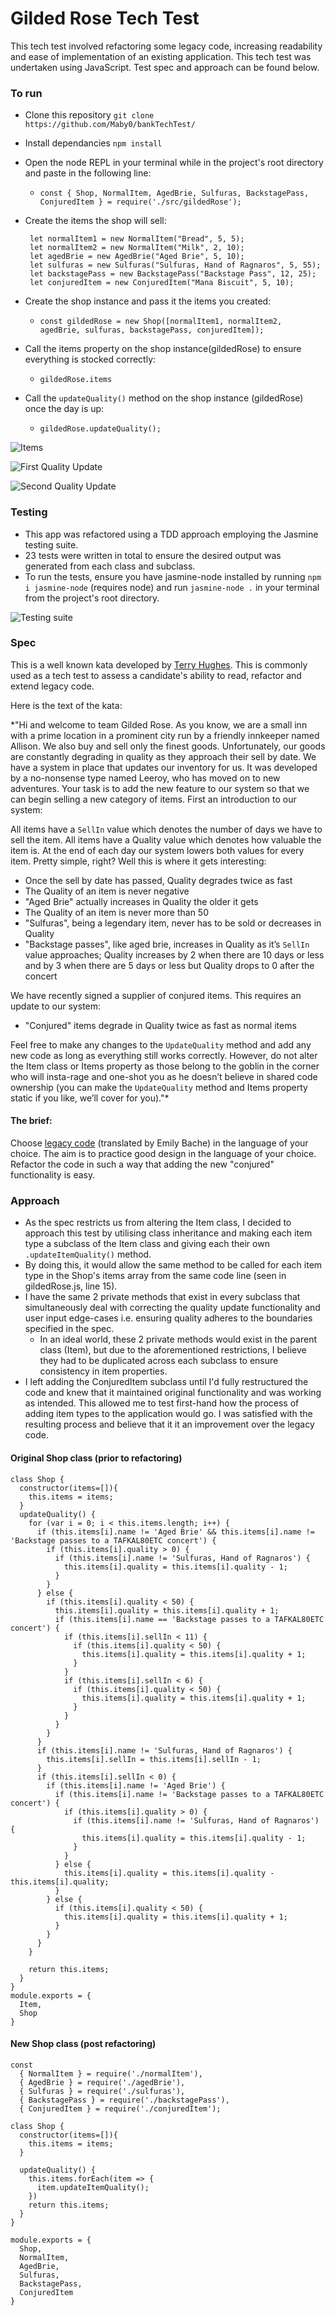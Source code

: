 # Gilded Rose Tech Test

This tech test involved refactoring some legacy code, increasing readability and ease of implementation of an existing application. This tech test was undertaken using JavaScript. Test spec and approach can be found below.

### To run

* Clone this repository `git clone https://github.com/Maby0/bankTechTest/`

* Install dependancies `npm install`

* Open the node REPL in your terminal while in the project's root directory and paste in the following line:
  * `const { Shop, NormalItem, AgedBrie, Sulfuras, BackstagePass, ConjuredItem } = require('./src/gildedRose');`
  
* Create the items the shop will sell:
  ```
   let normalItem1 = new NormalItem("Bread", 5, 5);
   let normalItem2 = new NormalItem("Milk", 2, 10);
   let agedBrie = new AgedBrie("Aged Brie", 5, 10);
   let sulfuras = new Sulfuras("Sulfuras, Hand of Ragnaros", 5, 55);
   let backstagePass = new BackstagePass("Backstage Pass", 12, 25);
   let conjuredItem = new ConjuredItem("Mana Biscuit", 5, 10);
  ```
* Create the shop instance and pass it the items you created:
  * `const gildedRose = new Shop([normalItem1, normalItem2, agedBrie, sulfuras, backstagePass, conjuredItem]);`
  
* Call the items property on the shop instance(gildedRose) to ensure everything is stocked correctly:
  * `gildedRose.items`
  
* Call the `updateQuality()` method on the shop instance (gildedRose) once the day is up:
  * `gildedRose.updateQuality();`

![Items](/images/gildedRoseItems.png)

![First Quality Update](/images/updateQuality1.png)

![Second Quality Update](/images/updateQuality2.png)

### Testing

* This app was refactored using a TDD approach employing the Jasmine testing suite.
* 23 tests were written in total to ensure the desired output was generated from each class and subclass.
* To run the tests, ensure you have jasmine-node installed by running `npm i jasmine-node` (requires node) and run `jasmine-node .` in your terminal from the project's root directory.

![Testing suite](/images/testingSuite.png)

### Spec

This is a well known kata developed by [Terry Hughes](http://iamnotmyself.com/2011/02/13/refactor-this-the-gilded-rose-kata/). This is commonly used as a tech test to assess a candidate's ability to read, refactor and extend legacy code.

Here is the text of the kata:

*"Hi and welcome to team Gilded Rose. As you know, we are a small inn with a prime location in a prominent city run by a friendly innkeeper named Allison. We also buy and sell only the finest goods. Unfortunately, our goods are constantly degrading in quality as they approach their sell by date. We have a system in place that updates our inventory for us. It was developed by a no-nonsense type named Leeroy, who has moved on to new adventures. Your task is to add the new feature to our system so that we can begin selling a new category of items. First an introduction to our system:

All items have a `SellIn` value which denotes the number of days we have to sell the item. All items have a Quality value which denotes how valuable the item is. At the end of each day our system lowers both values for every item. Pretty simple, right? Well this is where it gets interesting:

- Once the sell by date has passed, Quality degrades twice as fast
- The Quality of an item is never negative
- "Aged Brie" actually increases in Quality the older it gets
- The Quality of an item is never more than 50
- "Sulfuras", being a legendary item, never has to be sold or decreases in Quality
- "Backstage passes", like aged brie, increases in Quality as it’s `SellIn` value approaches; Quality increases by 2 when there are 10 days or less and by 3 when there are 5 days or less but Quality drops to 0 after the concert

We have recently signed a supplier of conjured items. This requires an update to our system:

* "Conjured" items degrade in Quality twice as fast as normal items

Feel free to make any changes to the `UpdateQuality` method and add any new code as long as everything still works correctly. However, do not alter the Item class or Items property as those belong to the goblin in the corner who will insta-rage and one-shot you as he doesn’t believe in shared code ownership (you can make the `UpdateQuality` method and Items property static if you like, we’ll cover for you)."*

#### The brief:

Choose [legacy code](https://github.com/emilybache/GildedRose-Refactoring-Kata) (translated by Emily Bache) in the language of your choice. The aim is to practice good design in the language of your choice. Refactor the code in such a way that adding the new "conjured" functionality is easy.

### Approach

* As the spec restricts us from altering the Item class, I decided to approach this test by utilising class inheritance and making each item type a subclass of the Item class and giving each their own `.updateItemQuality()` method. 
* By doing this, it would allow the same method to be called for each item type in the Shop's items array from the same code line (seen in gildedRose.js, line 15).
* I have the same 2 private methods that exist in every subclass that simultaneously deal with correcting the quality update functionality and user input edge-cases i.e. ensuring quality adheres to the boundaries specified in the spec.
  * In an ideal world, these 2 private methods would exist in the parent class (Item), but due to the aforementioned restrictions, I believe they had to be duplicated across each subclass to ensure consistency in item properties.
* I left adding the ConjuredItem subclass until I'd fully restructured the code and knew that it maintained original functionality and was working as intended. This allowed me to test first-hand how the process of adding item types to the application would go. I was satisfied with the resulting process and believe that it it an improvement over the legacy code.

#### Original Shop class (prior to refactoring)
```
class Shop {
  constructor(items=[]){
    this.items = items;
  }
  updateQuality() {
    for (var i = 0; i < this.items.length; i++) {
      if (this.items[i].name != 'Aged Brie' && this.items[i].name != 'Backstage passes to a TAFKAL80ETC concert') {
        if (this.items[i].quality > 0) {
          if (this.items[i].name != 'Sulfuras, Hand of Ragnaros') {
            this.items[i].quality = this.items[i].quality - 1;
          }
        }
      } else {
        if (this.items[i].quality < 50) {
          this.items[i].quality = this.items[i].quality + 1;
          if (this.items[i].name == 'Backstage passes to a TAFKAL80ETC concert') {
            if (this.items[i].sellIn < 11) {
              if (this.items[i].quality < 50) {
                this.items[i].quality = this.items[i].quality + 1;
              }
            }
            if (this.items[i].sellIn < 6) {
              if (this.items[i].quality < 50) {
                this.items[i].quality = this.items[i].quality + 1;
              }
            }
          }
        }
      }
      if (this.items[i].name != 'Sulfuras, Hand of Ragnaros') {
        this.items[i].sellIn = this.items[i].sellIn - 1;
      }
      if (this.items[i].sellIn < 0) {
        if (this.items[i].name != 'Aged Brie') {
          if (this.items[i].name != 'Backstage passes to a TAFKAL80ETC concert') {
            if (this.items[i].quality > 0) {
              if (this.items[i].name != 'Sulfuras, Hand of Ragnaros') {
                this.items[i].quality = this.items[i].quality - 1;
              }
            }
          } else {
            this.items[i].quality = this.items[i].quality - this.items[i].quality;
          }
        } else {
          if (this.items[i].quality < 50) {
            this.items[i].quality = this.items[i].quality + 1;
          }
        }
      }
    }

    return this.items;
  }
}
module.exports = {
  Item,
  Shop
}
```

#### New Shop class (post refactoring)
```
const
  { NormalItem } = require('./normalItem'),
  { AgedBrie } = require('./agedBrie'),
  { Sulfuras } = require('./sulfuras'),
  { BackstagePass } = require('./backstagePass'),
  { ConjuredItem } = require('./conjuredItem');

class Shop {
  constructor(items=[]){
    this.items = items;
  }

  updateQuality() {
    this.items.forEach(item => {
      item.updateItemQuality();
    })
    return this.items;
  }
}

module.exports = {
  Shop,
  NormalItem,
  AgedBrie,
  Sulfuras,
  BackstagePass,
  ConjuredItem
}
```
